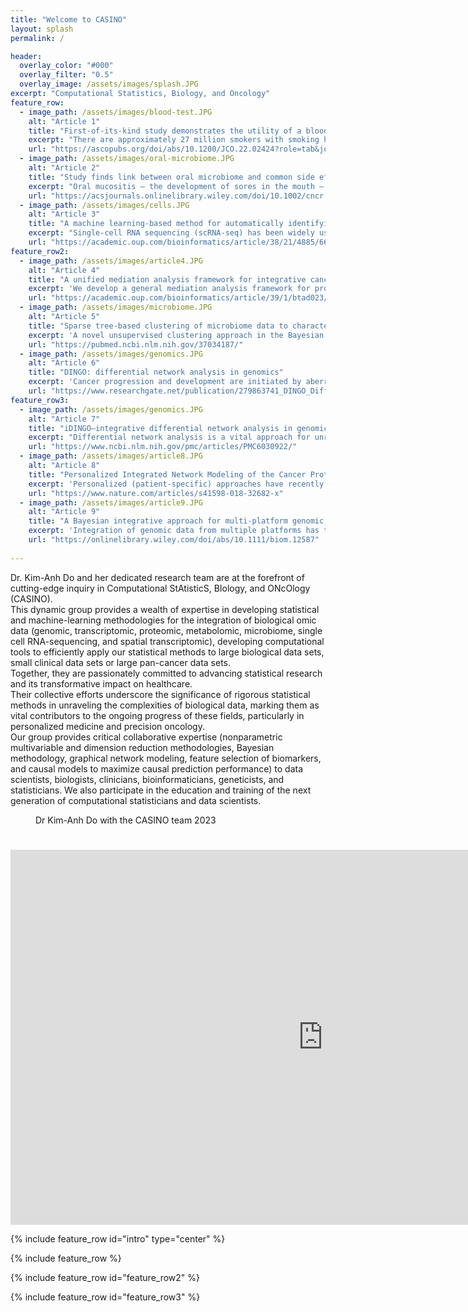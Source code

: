 ```yaml
---
title: "Welcome to CASINO"
layout: splash
permalink: /

header:
  overlay_color: "#000"
  overlay_filter: "0.5"
  overlay_image: /assets/images/splash.JPG
excerpt: "Computational Statistics, Biology, and Oncology"
feature_row:
  - image_path: /assets/images/blood-test.JPG
    alt: "Article 1"
    title: "First-of-its-kind study demonstrates the utility of a blood-based biomarker test together with a risk model based on subject characteristics for identifying asymptomatic individuals at high-risk of developing a lethal lung cancer."
    excerpt: "There are approximately 27 million smokers with smoking history of greater than 10 pack-year in the US. It is expected to have 1,341,900 deaths from lung cancer during the next 20 years (67,095 death per year). Our recent study shows a 9% improvement in the sensitivity of detecting lethal lung cancer by comparing the performance of our LungSpot test with current USPSTF criteria.  This is  equivalents to saving additional 24,154 lives from lung cancer death in the US during the next 20 years (1,208 per year) compared to current screening guideline."
    url: "https://ascopubs.org/doi/abs/10.1200/JCO.22.02424?role=tab&journalCode=jco"
  - image_path: /assets/images/oral-microbiome.JPG
    alt: "Article 2"
    title: "Study finds link between oral microbiome and common side effect in patients with head and neck cancer"
    excerpt: "Oral mucositis – the development of sores in the mouth – is a common side effect for patients with head and neck cancers, affecting as many as 90%. It can lead to difficulty eating, weight loss, and readmission or prolonged hospital stays to manage pain or infections. In a new study researchers investigated the influence of oral microbial features on the severity of oral mucositis during and after treatment for patients with squamous cell carcinoma of the head and neck. The research, part of an ongoing project to better understand the mechanisms behind oral mucositis, revealed associations of several specific microbiome features that both positively and negatively correlated with oral mucositis severity. These findings suggest the potential to personalize treatment plans with tailored microbiome interventions that could help minimize severity."
    url: "https://acsjournals.onlinelibrary.wiley.com/doi/10.1002/cncr.35001"
  - image_path: /assets/images/cells.JPG
    alt: "Article 3"
    title: "A machine learning-based method for automatically identifying novel cells in annotating single-cell RNA-seq data"
    excerpt: "Single-cell RNA sequencing (scRNA-seq) has been widely used to decompose complex tissues into functionally distinct cell types. The first and usually the most important step of scRNA-seq data analysis is to accurately annotate the cell labels. In recent years, many supervised annotation methods have been developed and shown to be more convenient and accurate than unsupervised cell clustering. We developed a straightforward yet effective method combining autoencoder with iterative feature selection to automatically identify novel cells from scRNA-seq data. Our method trains an autoencoder with the labeled training data and applies the autoencoder to the testing data to obtain reconstruction errors. By iteratively selecting features that demonstrate a bi-modal pattern and reclustering the cells using the selected feature, our method can accurately identify novel cells that are not present in the training data."
    url: "https://academic.oup.com/bioinformatics/article/38/21/4885/6694844"
feature_row2:
  - image_path: /assets/images/article4.JPG
    alt: "Article 4"
    title: "A unified mediation analysis framework for integrative cancer proteogenomics with clinical outcomes"
    excerpt: 'We develop a general mediation analysis framework for proteogenomic data that include multiple exposures, multivariate mediators on various scales of effects as appropriate for continuous, binary and survival outcomes. Multilevel molecular profiling of tumors and the integrative analysis with clinical outcomes have enabled a deeper characterization of cancer treatment. Mediation analysis has emerged as a promising statistical tool to identify and quantify the intermediate mechanisms by which a gene affects an outcome. However, existing methods lack a unified approach to handle various types of outcome variables, making them unsuitable for high-throughput molecular profiling data with highly interconnected variables. Our estimation method avoids imposing constraints on model parameters such as the rare disease assumption, while accommodating multiple exposures and high-dimensional mediators. We compare our approach to other methods in extensive simulation studies at a range of sample sizes, disease prevalence and number of false mediators. Using kidney renal clear cell carcinoma proteogenomic data, we identify genes that are mediated by proteins and the underlying mechanisms on various survival outcomes that capture short- and long-term disease-specific clinical characteristics.'
    url: "https://academic.oup.com/bioinformatics/article/39/1/btad023/6989623"
  - image_path: /assets/images/microbiome.JPG
    alt: "Article 5"
    title: "Sparse tree-based clustering of microbiome data to characterize microbiome heterogeneity in pancreatic cancer"
    excerpt: 'A novel unsupervised clustering approach in the Bayesian framework to characterize variation in the microbiome across cancer patients. Our proposed method innovates over existing model-based clustering approaches, such as the Dirichlet multinomial mixture model, in three key respects: we incorporate feature selection, learn the appropriate number of clusters from the data, and integrate information on the tree structure relating the observed features. We compare the performance of our proposed method to existing methods on simulated data designed to mimic real microbiome data. We then illustrate results obtained for our motivating data set, a clinical study aimed at characterizing the tumor microbiome of pancreatic cancer patients.'
    url: "https://pubmed.ncbi.nlm.nih.gov/37034187/"
  - image_path: /assets/images/genomics.JPG
    alt: "Article 6"
    title: "DINGO: differential network analysis in genomics"
    excerpt: 'Cancer progression and development are initiated by aberrations in various molecularnetworks through coordinated changes across multiple genes and pathways. It is important tounderstand how these networks change under different stress conditions and/or patient-speciﬁcgroups to infer differential patterns of activation and inhibition. Existing methods are limited to cor-relation networks that are independently estimated from separate group-speciﬁc data and withoutdue consideration of relationships that are conserved across multiple groups.'
    url: "https://www.researchgate.net/publication/279863741_DINGO_Differential_Network_Analysis_in_Genomics"
feature_row3:
  - image_path: /assets/images/genomics.JPG
    alt: "Article 7"
    title: "iDINGO—integrative differential network analysis in genomics with Shiny application"
    excerpt: "Differential network analysis is a vital approach for unraveling the intricate network rewiring implicated in disease progression and development. By constructing differential networks from diverse 'omics data sources, we gain a comprehensive understanding of how interactive systems differ within distinct patient-specific groups. While DINGO has been invaluable in inferring group-specific dependencies and constructing differential networks, it and similar tools are constrained in their ability to analyze data stemming from a single platform. Furthermore, these tools often disregard the hierarchical structure intrinsic to multi-'omics data. To address these limitations, we introduce the iDINGO R package. This innovative tool estimates group-specific dependencies, providing insights into integrative differential networks while accounting for the biological hierarchy among 'omics platforms. Additionally, we've created a user-friendly Shiny application that streamlines the analysis and visualization of results, aiding in the identification of hub genes across platforms."
    url: "https://www.ncbi.nlm.nih.gov/pmc/articles/PMC6030922/"
  - image_path: /assets/images/article8.JPG
    alt: "Article 8"
    title: "Personalized Integrated Network Modeling of the Cancer Proteome Atlas"
    excerpt: 'Personalized (patient-specific) approaches have recently emerged with a precision medicine paradigm that acknowledges the fact that molecular pathway structures and activity might be considerably different within and across tumors. The functional cancer genome and proteome provide rich sources of information to identify patient-specific variations in signaling pathways and activities within and across tumors; however, current analytic methods lack the ability to exploit the diverse and multi-layered architecture of these complex biological networks. We assessed pan-cancer pathway activities for >7700 patients across 32 tumor types from The Cancer Proteome Atlas by developing a personalized cancer-specific integrated network estimation (PRECISE) model. PRECISE is a general Bayesian framework for integrating existing interaction databases, data-driven de novo causal structures, and upstream molecular profiling data to estimate cancer-specific integrated networks, infer patient-specific networks and elicit interpretable pathway-level signatures. PRECISE-based pathway signatures, can delineate pan-cancer commonalities and differences in proteomic network biology within and across tumors, demonstrates robust tumor stratification that is both biologically and clinically informative and superior prognostic power compared to existing approaches. Towards establishing the translational relevance of the functional proteome in research and clinical settings, we provide an online, publicly available, comprehensive database and visualization repository of our findings: https://mjha.shinyapps.io/PRECISE/.'
    url: "https://www.nature.com/articles/s41598-018-32682-x"
  - image_path: /assets/images/article9.JPG
    alt: "Article 9"
    title: "A Bayesian integrative approach for multi-platform genomic data: A kidney cancer case study"
    excerpt: 'Integration of genomic data from multiple platforms has the capability to increase precision, accuracy, and statistical power in the identification of prognostic biomarkers. A fundamental problem faced in many multi-platform studies is unbalanced sample sizes due to the inability to obtain measurements from all the platforms for all the patients in the study. We have developed a novel Bayesian approach that integrates multi-regression models to identify a small set of biomarkers that can accurately predict time-to-event outcomes. This method fully exploits the amount of available information across platforms and does not exclude any of the subjects from the analysis. Through simulations, we demonstrate the utility of our method and compare its performance to that of methods that do not borrow information across regression models. Motivated by The Cancer Genome Atlas kidney renal cell carcinoma dataset, our methodology provides novel insights missed by non-integrative models.'
    url: "https://onlinelibrary.wiley.com/doi/abs/10.1111/biom.12587"
    
---
```

<p>
Dr. Kim-Anh Do and her dedicated research team are at the forefront of cutting-edge inquiry in Computational StAtisticS, BIology, and ONcOlogy (CASINO). <br />
This dynamic group provides a wealth of expertise in developing statistical and machine-learning methodologies for the integration of biological omic data (genomic, transcriptomic, proteomic, metabolomic, microbiome, single cell RNA-sequencing, and spatial transcriptomic), developing computational tools to efficiently apply our statistical methods to large biological data sets, small clinical data sets or large pan-cancer data sets. <br />
Together, they are passionately committed to advancing statistical research and its transformative impact on healthcare. <br />
Their collective efforts underscore the significance of rigorous statistical methods in unraveling the complexities of biological data, marking them as vital contributors to the ongoing progress of these fields, particularly in personalized medicine and precision oncology. <br />
Our group provides critical collaborative expertise (nonparametric multivariable and dimension reduction methodologies, Bayesian methodology, graphical network modeling, feature selection of biomarkers, and causal models to maximize causal prediction performance) to data scientists, biologists, clinicians, bioinformaticians, geneticists, and statisticians.  We also participate in the education and training of the next generation of computational statisticians and data scientists.</p>

<figure class="center">
<img src="{{ site.url }}{{ site.baseurl }}/assets/images/group.jpg" alt="">
<figcaption>Dr Kim-Anh Do with the CASINO team 2023</figcaption>
</figure>

<div class="centerIframe">
<h1></h1>
<iframe src="https://onedrive.live.com/embed?resid=DD1D7A6CCCA3FEEC%2160909&amp;authkey=!ALLKjlXnQyb-dDA&amp;em=2&amp;wdAr=1.7777777777777777" width="1000px" height="600px" frameborder="0">This is an embedded <a target="_blank" href="https://office.com">Microsoft Office</a> presentation, powered by <a target="_blank" href="https://office.com/webapps">Office</a>.</iframe>
</div>


{% include feature_row id="intro" type="center" %}

{% include feature_row %}

{% include feature_row id="feature_row2" %}

{% include feature_row id="feature_row3" %}

